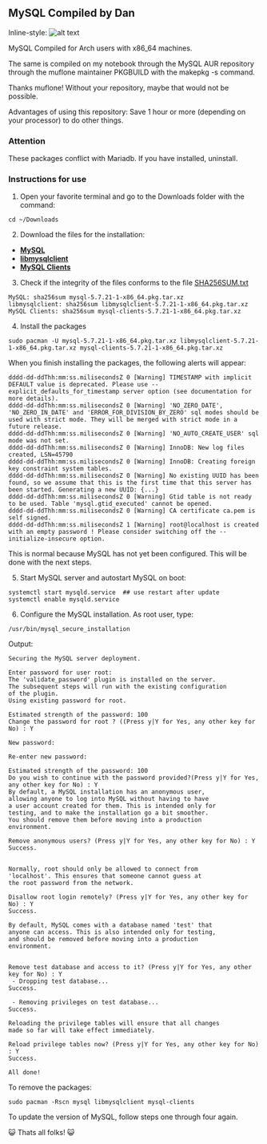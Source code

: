 ## MySQL Compiled by Dan

Inline-style: 
![alt text](https://github.com/dansnts/mysqlcompiled/blob/master/img/logo-mysql-170x115.png "Logo Title Text 1")

MySQL Compiled for Arch users with x86_64 machines.

The same is compiled on my notebook through the MySQL AUR repository through the muflone maintainer PKGBUILD with the makepkg -s command.

Thanks muflone! Without your repository, maybe that would not be possible.

Advantages of using this repository: Save 1 hour or more (depending on your processor) to do other things.

### Attention
These packages conflict with Mariadb. If you have installed, uninstall.

### Instructions for use
1. Open your favorite terminal and go to the Downloads folder with the command:
```
cd ~/Downloads
```

2. Download the files for the installation:
* [**MySQL**](https://github.com/dansnts/mysqlcompiled/raw/master/files/mysql-5.7.21-1-x86_64.pkg.tar.xz)
* [**libmysqlclient**](https://github.com/dansnts/mysqlcompiled/raw/master/files/libmysqlclient-5.7.21-1-x86_64.pkg.tar.xz)
* [**MySQL Clients**](https://github.com/dansnts/mysqlcompiled/raw/master/files/mysql-clients-5.7.21-1-x86_64.pkg.tar.xz)

3. Check if the integrity of the files conforms to the file [SHA256SUM.txt](https://github.com/dansnts/mysqlcompiled/blob/master/files/SHA256SUM.txt)
```
MySQL: sha256sum mysql-5.7.21-1-x86_64.pkg.tar.xz
libmysqlclient: sha256sum libmysqlclient-5.7.21-1-x86_64.pkg.tar.xz
MySQL Clients: sha256sum mysql-clients-5.7.21-1-x86_64.pkg.tar.xz
```

4. Install the packages

```
sudo pacman -U mysql-5.7.21-1-x86_64.pkg.tar.xz libmysqlclient-5.7.21-1-x86_64.pkg.tar.xz mysql-clients-5.7.21-1-x86_64.pkg.tar.xz
```

When you finish installing the packages, the following alerts will appear:

```
dddd-dd-ddThh:mm:ss.milisecondsZ 0 [Warning] TIMESTAMP with implicit DEFAULT value is deprecated. Please use --explicit_defaults_for_timestamp server option (see documentation for more details).
dddd-dd-ddThh:mm:ss.milisecondsZ 0 [Warning] 'NO_ZERO_DATE', 'NO_ZERO_IN_DATE' and 'ERROR_FOR_DIVISION_BY_ZERO' sql modes should be used with strict mode. They will be merged with strict mode in a future release.
dddd-dd-ddThh:mm:ss.milisecondsZ 0 [Warning] 'NO_AUTO_CREATE_USER' sql mode was not set.
dddd-dd-ddThh:mm:ss.milisecondsZ 0 [Warning] InnoDB: New log files created, LSN=45790
dddd-dd-ddThh:mm:ss.milisecondsZ 0 [Warning] InnoDB: Creating foreign key constraint system tables.
dddd-dd-ddThh:mm:ss.milisecondsZ 0 [Warning] No existing UUID has been found, so we assume that this is the first time that this server has been started. Generating a new UUID: {...}
dddd-dd-ddThh:mm:ss.milisecondsZ 0 [Warning] Gtid table is not ready to be used. Table 'mysql.gtid_executed' cannot be opened.
dddd-dd-ddThh:mm:ss.milisecondsZ 0 [Warning] CA certificate ca.pem is self signed.
dddd-dd-ddThh:mm:ss.milisecondsZ 1 [Warning] root@localhost is created with an empty password ! Please consider switching off the --initialize-insecure option.
```
This is normal because MySQL has not yet been configured. This will be done with the next steps.

5. Start MySQL server and autostart MySQL on boot:

```
systemctl start mysqld.service  ## use restart after update
systemctl enable mysqld.service
```

6. Configure the MySQL installation. As root user, type:

``` code
/usr/bin/mysql_secure_installation
```

Output:

```
Securing the MySQL server deployment.

Enter password for user root:
The 'validate_password' plugin is installed on the server.
The subsequent steps will run with the existing configuration
of the plugin.
Using existing password for root.

Estimated strength of the password: 100
Change the password for root ? ((Press y|Y for Yes, any other key for No) : Y

New password:

Re-enter new password:

Estimated strength of the password: 100
Do you wish to continue with the password provided?(Press y|Y for Yes, any other key for No) : Y
By default, a MySQL installation has an anonymous user,
allowing anyone to log into MySQL without having to have
a user account created for them. This is intended only for
testing, and to make the installation go a bit smoother.
You should remove them before moving into a production
environment.

Remove anonymous users? (Press y|Y for Yes, any other key for No) : Y
Success.


Normally, root should only be allowed to connect from
'localhost'. This ensures that someone cannot guess at
the root password from the network.

Disallow root login remotely? (Press y|Y for Yes, any other key for No) : Y
Success.

By default, MySQL comes with a database named 'test' that
anyone can access. This is also intended only for testing,
and should be removed before moving into a production
environment.


Remove test database and access to it? (Press y|Y for Yes, any other key for No) : Y
 - Dropping test database...
Success.

 - Removing privileges on test database...
Success.

Reloading the privilege tables will ensure that all changes
made so far will take effect immediately.

Reload privilege tables now? (Press y|Y for Yes, any other key for No) : Y
Success.

All done!
```

To remove the packages:

```
sudo pacman -Rscn mysql libmysqlclient mysql-clients

```

To update the version of MySQL, follow steps one through four again.

:smiley_cat: Thats all folks! :smiley_cat:
